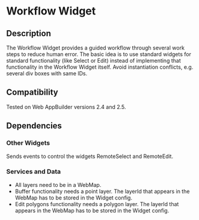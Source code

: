 # Workflow Widget

## Description

The Workflow Widget provides a guided workflow through several work steps to reduce human error. The basic idea is to use standard widgets for standard functionality (like Select or Edit) instead of implementing that functionality in the Workflow Widget itself.
Avoid instantiation conflicts, e.g. several div boxes with same IDs.

## Compatibility

Tested on Web AppBuilder versions 2.4 and 2.5.

## Dependencies

### Other Widgets

Sends events to control the widgets RemoteSelect and RemoteEdit.

### Services and Data

* All layers need to be in a WebMap.
* Buffer functionality needs a point layer. The layerId that appears in the WebMap has to be stored in the Widget config.
* Edit polygons functionality needs a polygon layer. The layerId that appears in the WebMap has to be stored in the Widget config.